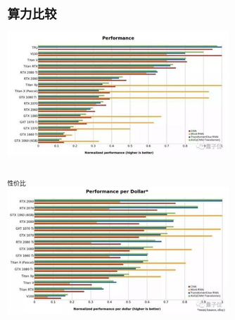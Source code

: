 # 算力比较 

![](media/15833131088315/15833131166026.jpg)


<br><br>
性价比 
![](media/15833131088315/15833131405748.jpg)
